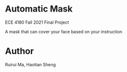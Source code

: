# Automatic Mask
ECE 4180 Fall 2021 Final Project

A mask that can cover your face based on your instruction

# Author 
Ruirui Ma, Haotian Sheng